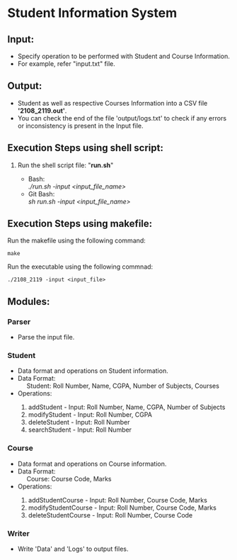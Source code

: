 # Student Information System

## Input:

<ul>
    <li>Specify operation to be performed with Student and Course Information.</li>
    <li>For example, refer "input.txt" file.</li>
</ul>

## Output:

<ul>
    <li>Student as well as respective Courses Information into a CSV file <strong>'2108_2119.out'</strong>.</li>
    <li>You can check the end of the file 'output/logs.txt' to check if any errors or inconsistency is present in the Input file.</li>
</ul>

## Execution Steps using shell script:

<ol>
    <li>Run the shell script file: "<strong>run.sh</strong>"</li>
    <ul>
        <li>Bash: <br><em>./run.sh -input &lt;input_file_name&gt;</em></li>
        <li>Git Bash: <br><em>sh run.sh -input &lt;input_file_name&gt;</em></li>
    </ul>
</ol>

## Execution Steps using makefile:

Run the makefile using the following command:
```
make
```


Run the executable using the following commnad:
```
./2108_2119 -input <input_file>
```

## Modules:

### Parser

<ul>
    <li>Parse the input file.</li>
</ul>

### Student

<ul>
    <li>Data format and operations on Student information.</li>
    <li>Data Format: <br>&nbsp;&nbsp;&nbsp;&nbsp;&nbsp;Student: Roll Number, Name, CGPA, Number of Subjects, Courses</li>
    <li>Operations:</li>
    <ol>
        <li>addStudent - Input: Roll Number, Name, CGPA, Number of Subjects</li>
        <li>modifyStudent - Input: Roll Number, CGPA</li>
        <li>deleteStudent - Input: Roll Number</li>
        <li>searchStudent - Input: Roll Number</li>
    </ol>
</ul>

### Course

<ul>
    <li>Data format and operations on Course information.</li>
    <li>Data Format: <br>&nbsp;&nbsp;&nbsp;&nbsp;&nbsp;Course: Course Code, Marks</li>
    <li>Operations:</li>
    <ol>
        <li>addStudentCourse - Input: Roll Number, Course Code, Marks</li>
        <li>modifyStudentCourse - Input: Roll Number, Course Code, Marks</li>
        <li>deleteStudentCourse - Input: Roll Number, Course Code</li>
    </ol>
</ul>

### Writer

<ul>
    <li>Write 'Data' and 'Logs' to output files.</li>
</ul>
